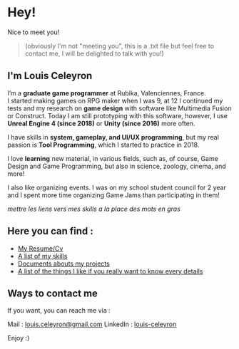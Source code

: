 # Hey! 

Nice to meet you! 
>(obviously I'm not "meeting you", this is a .txt file but feel free to contact me, I will be delighted to talk with you!)

##  I'm Louis Celeyron 
I’m a **graduate game programmer** at Rubika, Valenciennes, France. I started making games on RPG maker when I was 9, at 12 I continued my tests and my research on **game design** with software like Multimedia Fusion or Construct. 
Today I am still prototyping with this software, however, I use **Unreal Engine 4 (since 2018)** or **Unity (since 2016)** more often.

I have skills in **system, gameplay, and UI/UX programming**, but my real passion is **Tool Programming**, which I started to practice in 2018.

I love **learning** new material, in various fields, such as, of course, Game Design and Game Programming, but also in science, zoology, cinema, and more!

I also like organizing events. I was on my school student council for 2 year and I spent more time organizing Game Jams than participating in them!

*mettre les liens vers mes skills a la place des mots en gras*

## Here you can find :

- [My Resume/Cv](https://github.com/LouisViktorCeleyron/Portfolio/blob/master/Documents/louisceleyron.pdf)
- [A list of my skills](https://github.com/LouisViktorCeleyron/Portfolio/blob/master/Projects/MyProjects.md)
- [Documents abouts my projects](https://github.com/LouisViktorCeleyron/Portfolio/blob/master/Skills/MySkills.md)
- [A list of the things I like if you really want to know every details ](https://github.com/LouisViktorCeleyron/Portfolio/blob/master/WhatILike/ThingsILike.md)

## Ways to contact me

If you want, you can reach me via :

Mail : [louis.celeyron@gmail.com](louis.celeyron@gmail.com)
LinkedIn : [louis-celeyron](https://www.linkedin.com/in/louis-celeyron/)

Enjoy :)
